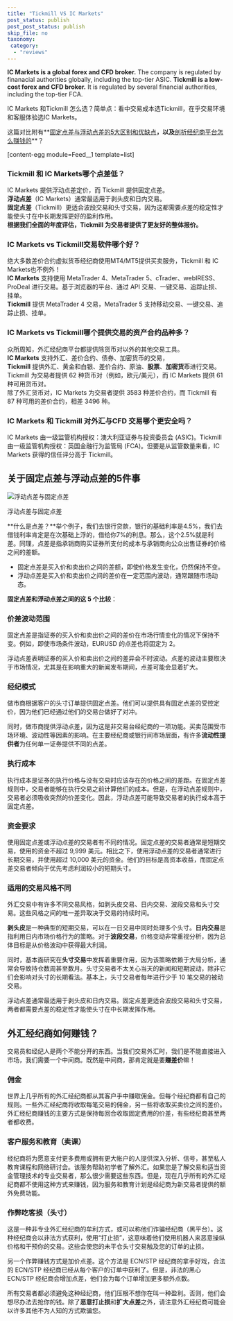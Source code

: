 ```yaml
---
title: "Tickmill VS IC Markets"
post_status: publish
post_post_status: publish
skip_file: no
taxonomy:
 category: 
  - "reviews"
---
```


**IC Markets is a global forex and CFD broker.** The company is regulated by finanacial authorities globally, including the top-tier ASIC. **Tickmill is a low-cost forex and CFD broker.** It is regulated by several financial authorities, including the top-tier FCA.

IC Markets 和Tickmill 怎么选？简单点：看中交易成本选Tickmill，在乎交易环境和客服体验选IC Markets。

这篇对比附有**[固定点差与浮动点差的5大区别和优缺点](https://www.fccm.net/tickmill-vs-ic-markets.html#fixed-spread)**，以及**[剖析经纪商平台怎么赚钱的](https://www.fccm.net/tickmill-vs-ic-markets.html#broker-makes-money)**？

[content-egg module=Feed__1 template=list]

### Tickmill 和 IC Markets哪个点差低？

IC Markets 提供浮动点差定价，而 Tickmill 提供固定点差。  
**浮动点差**（IC Markets）通常最适用于剥头皮和日内交易。  
**固定点差**（Tickmill）更适合波段交易和头寸交易，因为这都需要点差的稳定性才能使头寸在中长期发挥更好的盈利作用。  
**根据我们全面的年度评估，Tickmill 为交易者提供了更友好的整体报价。**

### IC Markets vs Tickmill交易软件哪个好？

绝大多数差价合约虚拟货币经纪商使用MT4/MT5提供买卖服务，Tickmill 和 IC Markets也不例外！  
**IC Markets** 支持使用 MetaTrader 4、MetaTrader 5、cTrader、webIRESS、ProDeal 进行交易。基于浏览器的平台、通过 API 交易、一键交易、追踪止损、挂单。  
**Tickmill** 提供 MetaTrader 4 交易，MetaTrader 5 支持移动交易、一键交易、追踪止损、挂单。

### IC Markets vs Tickmill哪个提供交易的资产合约品种多？

众所周知，外汇经纪商平台都提供除货币对以外的其他交易工具。  
**IC Markets** 支持外汇、差价合约、债券、加密货币的交易，  
**Tickmill** 提供外汇、黄金和白银、差价合约、原油、**股票**、**加密货币**进行交易。  
Tickmill 为交易者提供 62 种货币对（例如，欧元/美元），而 IC Markets 提供 61 种可用货币对。  
除了外汇货币对，IC Markets 为交易者提供 3583 种差价合约，而 Tickmill 有 87 种可用的差价合约，相差 3496 种。

### IC Markets 和 Tickmill 对外汇与CFD 交易哪个更安全吗？

IC Markets 由一级监管机构授权：澳大利亚证券与投资委员会 (ASIC)。Tickmill 由一级监管机构授权：英国金融行为监管局 (FCA)。但要是从监管数量来看，IC Markets 获得的信任评分高于 Tickmill。

## 关于固定点差与浮动点差的5件事

![浮动点差与固定点差](https://cdn.fendou.la/tuoss/floating-vs-fixed-spread.jpg)

浮动点差与固定点差

**什么是点差？**举个例子，我们去银行贷款，银行的基础利率是4.5%，我们去借钱利率肯定是在次基础上浮的，借给你7%的利息。那么，这个2.5%就是利差。同理，点差是指承销商购买证券所支付的成本与承销商向公众出售证券的价格之间的差额。

- 固定点差是买入价和卖出价之间的差额，即使价格发生变化，仍然保持不变。
- 浮动点差是买入价和卖出价之间的差价在一定范围内波动，通常跟随市场动态。

**固定点差和浮动点差之间的这 5 个比较**：

### 价差波动范围

固定点差是指证券的买入价和卖出价之间的差价在市场行情变化的情况下保持不变。例如，即使市场条件波动，EURUSD 的点差也将固定为 2。

浮动点差表明证券的买入价和卖出价之间的差异会不时波动。点差的波动主要取决于市场情况，尤其是在影响重大的新闻发布期间，点差可能会显着扩大。

### 经纪模式

做市商根据客户的头寸订单提供固定点差。他们可以提供具有固定点差的受控定价，因为他们已经通过他们的交易台做好了对冲。

同时，做市商提供浮动点差，因为这是非交易台经纪商的一项功能。买卖范围受市场环境、波动性等因素的影响。在主要经纪商或银行间市场层面，有许多**流动性提供者**为任何单一证券提供不同的点差。

### 执行成本

执行成本是证券的执行价格与没有交易时应该存在的价格之间的差距。在固定点差规则中，交易者能够在执行交易之前计算他们的成本。但是，在浮动点差规则中，交易者必须吸收突然的价差变化。因此，浮动点差可能导致交易者的执行成本高于固定点差。

### 资金要求

使用固定点差或浮动点差的交易者有不同的情况。固定点差的交易者通常是短期交易，使用的资金不超过 9,999 美元。相比之下，使用浮动点差的交易者通常进行长期交易，并使用超过 10,000 美元的资金。他们的目标是高资本收益，而固定点差交易者倾向于优先考虑利润较小的短期头寸。

### 适用的交易风格不同

外汇交易中有许多不同交易风格，如剥头皮交易、日内交易、波段交易和头寸交易。这些风格之间的唯一差异取决于交易的持续时间。

**剥头皮**是一种典型的短期交易，可以在一日交易中同时处理多个头寸。**日内交易**是指利用日内市场价格行为的策略。对于**波段交易**，价格变动非常重视分析，因为总体目标是从价格波动中获得最大利润。

同时，基本面研究在**头寸交易**中发挥着重要作用，因为该策略依赖于大局分析，通常会导致持仓数周甚至数月。头寸交易者不太关心当天的新闻和短期波动，除非它们会影响对头寸的长期看法。基本上，头寸交易者每年进行少于 10 笔交易的被动交易。

浮动点差通常最适用于剥头皮和日内交易。固定点差更适合波段交易和头寸交易，两者都需要点差的稳定性才能使头寸在中长期发挥作用。

## 外汇经纪商如何赚钱？

交易员和经纪人是两个不能分开的东西。当我们交易外汇时，我们是不能直接进入市场，我们需要一个中间商。既然是中间商，那肯定就是要**赚差价**嘛！

### 佣金

世界上几乎所有的外汇经纪商都从其客户手中赚取佣金。但每个经纪商都有自己的规则。一些外汇经纪商将收取每笔交易的佣金，另一些将收取买卖价之间的差价。外汇经纪商赚钱的主要方式是保持每回合收取固定费用的价差，有些经纪商甚至两者都收费。

### 客户服务和教育（卖课）

经纪商将为愿意支付更多费用或拥有更大帐户的人提供深入分析、信号，甚至私人教育课程和网络研讨会。该服务帮助初学者了解外汇。如果您是了解交易和适当资金管理技术的专业交易者，那么很少需要这些东西。但是，现在几乎所有的外汇经纪商都不使用这种方式来赚钱，因为服务和教育计划是经纪商为新交易者提供的额外免费功能。

### 作弊吃客损（头寸）

这是一种非专业外汇经纪商的牟利方式，或可以称他们诈骗经纪商（黑平台）。这种经纪商会以非法方式获利，使用“打止损”，这意味着他们使用机器人来恶意操纵价格和干预你的交易。这些会使您的未平仓头寸交易触及您的订单的止损。

另一个作弊赚钱方式是加价点差。这个方法是 ECN/STP 经纪商的拿手好戏，合法的 ECN/STP 经纪商已经从每个客户的订单中获利了。但是，非法的黑心ECN/STP 经纪商会增加点差，他们会为每个订单增加更多额外点数。

所有交易者都必须避免这种经纪商，他们压根不想你在叫一种盈利。否则，他们会想尽办法去抢你的钱。除了**恶意打止损**和**扩大点差**之外，请注意外汇经纪商可能会以许多其他不为人知的方式欺骗您。
